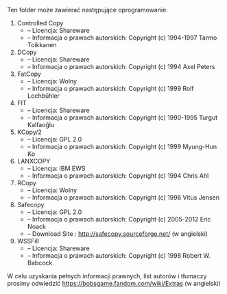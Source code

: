 Ten folder może zawierać następujące oprogramowanie:

1. Controlled Copy
   - – Licencja: Shareware
   - – Informacja o prawach autorskich: Copyright (c) 1994-1997 Tarmo Toikkanen
2. DCopy
   - – Licencja: Shareware
   - – Informacja o prawach autorskich: Copyright (c) 1994 Axel Peters
3. FatCopy
   - – Licencja: Wolny
   - – Informacja o prawach autorskich: Copyright (c) 1999 Rolf Lochbühler
4. FIT
   - – Licencja: Shareware
   - – Informacja o prawach autorskich: Copyright (c) 1990-1995 Turgut Kalfaoğlu
5. KCopy/2
   - – Licencja: GPL 2.0
   - – Informacja o prawach autorskich: Copyright (c) 1999 Myung-Hun Ko
6. LANXCOPY
   - – Licencja: IBM EWS
   - – Informacja o prawach autorskich: Copyright (c) 1994 Chris Ahl
7. RCopy
   - – Licencja: Wolny
   - – Informacja o prawach autorskich: Copyright (c) 1996 Vitus Jensen
8. Safecopy
   - – Licencja: GPL 2.0
   - – Informacja o prawach autorskich: Copyright (c) 2005-2012 Eric Noack
   - – Download Site : http://safecopy.sourceforge.net/ (w angielski)
9. WSSFill
   - – Licencja: Shareware
   - – Informacja o prawach autorskich: Copyright (c) 1998 Robert W. Babcock

W celu uzyskania pełnych informacji prawnych, list autorów i tłumaczy prosimy odwiedzić https://bobsgame.fandom.com/wiki/Extras (w angielski)
